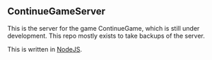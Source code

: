 ## ContinueGameServer

This is the server for the game ContinueGame, which is still under development. This repo mostly exists to take backups of the server.

This is written in [NodeJS](nodejs.org/).